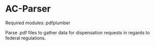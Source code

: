 # AC-Parser

Required modules: pdfplumber

Parse .pdf files to gather data for dispensation requests in regards to federal regulations.
